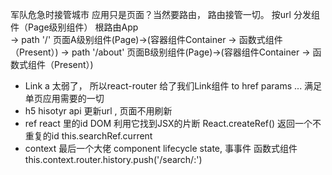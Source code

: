 军队危急时接管城市
应用只是页面？当然要路由， 路由接管一切。 
按url 分发组件（Page级别组件）
根路由App  
  -> path '/' 页面A级别组件(Page)->(容器组件Container -> 函数式组件（Present）)
  -> path '/about' 页面B级别组件(Page)->(容器组件Container -> 函数式组件（Present）)

- Link
  a 太弱了， 所以react-router 给了我们Link组件
  to href  params ... 满足单页应用需要的一切
- h5 hisotyr api 更新url , 页面不用刷新
- ref  react 里的id DOM  利用它找到JSX的片断
  React.createRef()  返回一个不重复的id 
  this.searchRef.current
- context 最后一个大佬  component lifecycle state, 事事件 函数式组件 
  this.context.router.history.push('/search/:')
